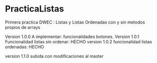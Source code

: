 # PracticaListas
Primera practica DWEC : Listas y Listas Ordenadas con y sin metodos propios de arrays

Version 1.0.0
A implementar: funcionalidades botones.
Version 1.0.1
Funcionalidad listas sin ordenar: HECHO
version 1.0.2
funcionalidad listas ordenadas: HECHO 

version 1.1.0
subida con modificaciones al master
